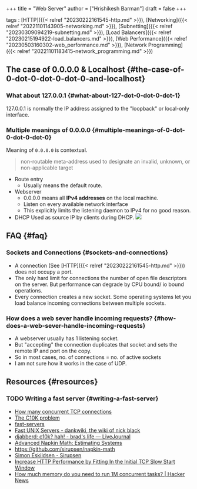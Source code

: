 +++
title = "Web Server"
author = ["Hrishikesh Barman"]
draft = false
+++

tags
: [HTTP]({{< relref "20230222161545-http.md" >}}), [Networking]({{< relref "20221101143905-networking.md" >}}), [Subnetting]({{< relref "20230309094219-subnetting.md" >}}), [Load Balancers]({{< relref "20230215194922-load_balancers.md" >}}), [Web Performance]({{< relref "20230503160302-web_performance.md" >}}), [Network Programming]({{< relref "20221101183415-network_programming.md" >}})


## The case of 0.0.0.0 &amp; Localhost {#the-case-of-0-dot-0-dot-0-dot-0-and-localhost}


### What about 127.0.0.1 {#what-about-127-dot-0-dot-0-dot-1}

127.0.0.1 is normally the IP address assigned to the "loopback" or local-only interface.


### Multiple meanings of 0.0.0.0 {#multiple-meanings-of-0-dot-0-dot-0-dot-0}

Meaning of `0.0.0.0` is contextual.

> non-routable meta-address used to designate an invalid, unknown, or non-applicable target

-   Route entry
    -   Usually means the default route.
-   Webserver
    -   0.0.0.0 means all **IPv4 addresses** on the local machine.
    -   Listen on every available network interface
    -   This explicitly limits the listening daemon to IPv4 for no good reason.
-   DHCP
    Used as source IP by clients during DHCP.
    ![](/ox-hugo/20230310200327-web_server-1147733568.png)


## FAQ {#faq}


### Sockets and Connections {#sockets-and-connections}

-   A connection (See [HTTP]({{< relref "20230222161545-http.md" >}})) does not occupy a port.
-   The only hard limit for connections the number of open file descriptors on the server.  But performance can degrade by CPU bound/ io bound operations.
-   Every connection creates a new socket. Some operating systems let you load balance incoming connections between multiple sockets.


### How does a web sever handle incoming requests? {#how-does-a-web-sever-handle-incoming-requests}

-   A webserver usually has 1 listening socket.
-   But "accepting" the connection duplicates that socket and sets the remote IP and port on the copy.
-   So in most cases, no. of connections = no. of active sockets
-   I am not sure how it works in the case of UDP.


## Resources {#resources}


### <span class="org-todo todo TODO">TODO</span> Writing a fast server {#writing-a-fast-server}

-   [How many concurrent TCP connections](https://www.reddit.com/r/programming/comments/631av/ask_reddit_how_many_concurrent_tcp_connections/)
-   [The C10K problem](http://www.kegel.com/c10k.html)
-   [fast-servers](https://geocar.sdf1.org/fast-servers.html)
-   [Fast UNIX Servers - dankwiki, the wiki of nick black](https://nick-black.com/dankwiki/index.php/Fast_UNIX_Servers)
-   [djabberd: c10k? hah! - brad's life — LiveJournal](https://brad.livejournal.com/2230083.html)
-   [Advanced Napkin Math: Estimating Systems](https://www.youtube.com/watch?v=IxkSlnrRFqc)
-   <https://github.com/sirupsen/napkin-math>
-   [Simon Eskildsen - Sirupsen](https://sirupsen.com/?filter=code)
-   [Increase HTTP Performance by Fitting In the Initial TCP Slow Start Window](https://sirupsen.com/napkin/problem-15)
-   [How much memory do you need to run 1M concurrent tasks? | Hacker News](https://news.ycombinator.com/item?id=36024209)
